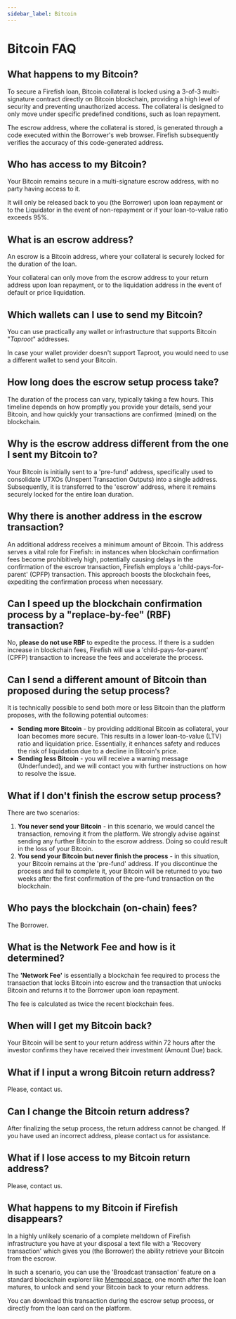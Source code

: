 ```yaml
---
sidebar_label: Bitcoin
---
```


# Bitcoin FAQ

## What happens to my Bitcoin?

To secure a Firefish loan, Bitcoin collateral is locked using a 3-of-3 multi-signature contract directly on Bitcoin blockchain, providing a high level of security and preventing unauthorized access. The collateral is designed to only move under specific predefined conditions, such as loan repayment.

The escrow address, where the collateral is stored, is generated through a code executed within the Borrower's web browser. Firefish subsequently verifies the accuracy of this code-generated address.

## Who has access to my Bitcoin?

Your Bitcoin remains secure in a multi-signature escrow address, with no party having access to it.

It will only be released back to you (the Borrower) upon loan repayment or to the Liquidator in the event of non-repayment or if your loan-to-value ratio exceeds 95%.

## What is an escrow address?

An escrow is a Bitcoin address, where your collateral is securely locked for the duration of the loan.

Your collateral can only move from the escrow address to your return address upon loan repayment, or to the liquidation address in the event of default or price liquidation.

## Which wallets can I use to send my Bitcoin?

You can use practically any wallet or infrastructure that supports Bitcoin "*Taproot*" addresses.

In case your wallet provider doesn't support Taproot, you would need to use a different wallet to send your Bitcoin.

## How long does the escrow setup process take?

The duration of the process can vary, typically taking a few hours. This timeline depends on how promptly you provide your details, send your Bitcoin, and how quickly your transactions are confirmed (mined) on the blockchain.

## Why is the escrow address different from the one I sent my Bitcoin to?

Your Bitcoin is initially sent to a 'pre-fund' address, specifically used to consolidate UTXOs (Unspent Transaction Outputs) into a single address. Subsequently, it is transferred to the 'escrow' address, where it remains securely locked for the entire loan duration.

## Why there is another address in the escrow transaction?

An additional address receives a minimum amount of Bitcoin. This address serves a vital role for Firefish: in instances when blockchain confirmation fees become prohibitively high, potentially causing delays in the confirmation of the escrow transaction, Firefish employs a 'child-pays-for-parent' (CPFP) transaction. This approach boosts the blockchain fees, expediting the confirmation process when necessary.

## Can I speed up the blockchain confirmation process by a "replace-by-fee" (RBF) transaction?

No, **please do not use RBF** to expedite the process. If there is a sudden increase in blockchain fees, Firefish will use a 'child-pays-for-parent' (CPFP) transaction to increase the fees and accelerate the process.

## Can I send a different amount of Bitcoin than proposed during the setup process?

It is technically possible to send both more or less Bitcoin than the platform proposes, with the following potential outcomes:

- **Sending more Bitcoin** - by providing additional Bitcoin as collateral, your loan becomes more secure. This results in a lower loan-to-value (LTV) ratio and liquidation price. Essentially, it enhances safety and reduces the risk of liquidation due to a decline in Bitcoin's price.
- **Sending less Bitcoin** - you will receive a warning message (Underfunded), and we will contact you with further instructions on how to resolve the issue.

## What if I don't finish the escrow setup process?

There are two scenarios:

1. **You never send your Bitcoin** - in this scenario, we would cancel the transaction, removing it from the platform. We strongly advise against sending any further Bitcoin to the escrow address. Doing so could result in the loss of your Bitcoin.
2. **You send your Bitcoin but never finish the process** - in this situation, your Bitcoin remains at the 'pre-fund' address. If you discontinue the process and fail to complete it, your Bitcoin will be returned to you two weeks after the first confirmation of the pre-fund transaction on the blockchain.

## Who pays the blockchain (on-chain) fees?

The Borrower.

## What is the Network Fee and how is it determined?

The **'Network Fee'** is essentially a blockchain fee required to process the transaction that locks Bitcoin into escrow and the transaction that unlocks Bitcoin and returns it to the Borrower upon loan repayment.

The fee is calculated as twice the recent blockchain fees.

## When will I get my Bitcoin back?

Your Bitcoin will be sent to your return address within 72 hours after the investor confirms they have received their investment (Amount Due) back.

## What if I input a wrong Bitcoin return address?

Please, contact us.

## Can I change the Bitcoin return address?

After finalizing the setup process, the return address cannot be changed. If you have used an incorrect address, please contact us for assistance.

## What if I lose access to my Bitcoin return address?

Please, contact us.

## What happens to my Bitcoin if Firefish disappears?

In a highly unlikely scenario of a complete meltdown of Firefish infrastructure you have at your disposal a text file with a 'Recovery transaction' which gives you (the Borrower) the ability retrieve your Bitcoin from the escrow.

In such a scenario, you can use the 'Broadcast transaction' feature on a standard blockchain explorer like [Mempool.space](http://Mempool.space), one month after the loan matures, to unlock and send your Bitcoin back to your return address.

You can download this transaction during the escrow setup process, or directly from the loan card on the platform.